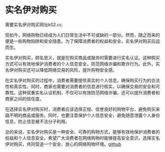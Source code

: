 # 实名伊对购买

需要实名伊对购买网址k02.cc.

现如今，网络购物已经成为人们日常生活中不可或缺的一部分。然而，随之而来的便是一些购物陷阱和安全隐患。为了保障消费者的权益和安全，实名伊对购买应运而生。

实名伊对购买，顾名思义，就是在购买商品或服务时需要进行实名认证。这种购买方式可以有效地保护消费者的个人信息安全，防范网络诈骗和欺诈行为。此外，实名伊对购买还可以降低网络交易的风险，提升购物安全感。

在实名伊对购买的过程中，消费者需要提供真实的个人信息，确保购买行为的合法性和真实性。同时，商家也需要对消费者的信息进行核实，以确保交易的安全和可靠性。这种双重实名认证机制，不仅可以有效防范网络诈骗，还可以提升消费者和商家之间的信任度。

在选择实名伊对购买时，消费者应该选择正规、信誉良好的购物平台，避免购买来路不明的商品或服务。同时，也要注意保护个人信息安全，避免随意泄露个人身份信息，防止信息被不法分子利用。

总的来说，实名伊对购买是一种安全、可靠的购物方式，能够有效地保护消费者的权益和个人信息安全。希望广大消费者在网络购物时能够提高安全意识，选择实名伊对购买，共同营造一个安全、放心的网络购物环境。[github](https://github.com)